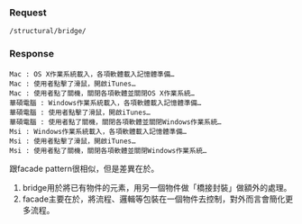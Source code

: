 
### Request 
`/structural/bridge/`

### Response
	Mac : OS X作業系統載入，各項軟體載入記憶體準備…
	Mac : 使用者點擊了滑鼠，開啟iTunes…
	Mac : 使用者點了關機，關閉各項軟體並關閉OS X作業系統…
	華碩電腦 : Windows作業系統載入，各項軟體載入記憶體準備…
	華碩電腦 : 使用者點擊了滑鼠，開啟iTunes…
	華碩電腦 : 使用者點了關機，關閉各項軟體並關閉Windows作業系統…
	Msi : Windows作業系統載入，各項軟體載入記憶體準備…
	Msi : 使用者點擊了滑鼠，開啟iTunes…
	Msi : 使用者點了關機，關閉各項軟體並關閉Windows作業系統…

跟facade pattern很相似，但是差異在於。
1. bridge用於將已有物件的元素，用另一個物件做「橋接封裝」做額外的處理。
2. facade主要在於，將流程、邏輯等包裝在一個物件去控制，對外而言會簡化更多流程。